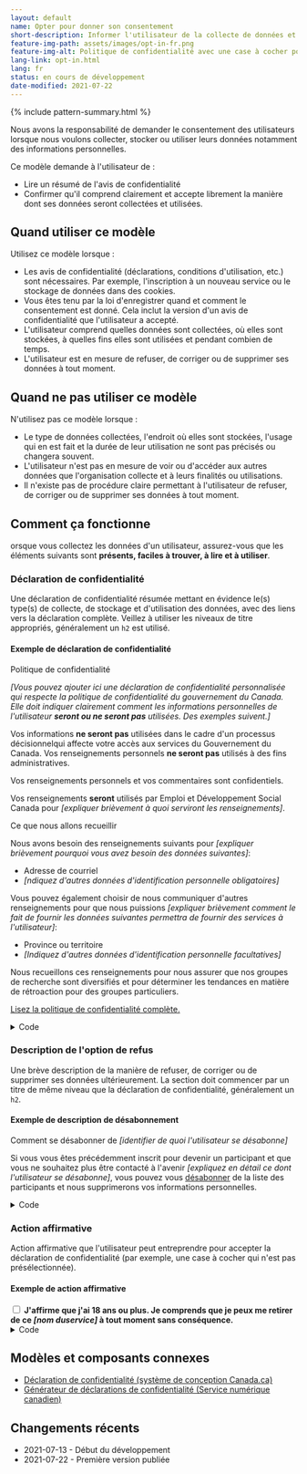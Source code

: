 ```yaml
---
layout: default
name: Opter pour donner son consentement
short-description: Informer l'utilisateur de la collecte de données et lui demander de donner son consentement.
feature-img-path: assets/images/opt-in-fr.png
feature-img-alt: Politique de confidentialité avec une case à cocher pour l'acceptation et un bouton d'envoi.
lang-link: opt-in.html
lang: fr
status: en cours de développement
date-modified: 2021-07-22
---
```


{% include pattern-summary.html %}

Nous avons la responsabilité de demander le consentement des utilisateurs lorsque nous voulons collecter, stocker ou utiliser leurs données notamment des informations personnelles.

Ce modèle demande à l'utilisateur de :

* Lire un résumé de l'avis de confidentialité
* Confirmer qu'il comprend clairement et accepte librement la manière dont ses données seront collectées et utilisées.

## Quand utiliser ce modèle

Utilisez ce modèle lorsque :

* Les avis de confidentialité (déclarations, conditions d'utilisation, etc.) sont nécessaires. Par exemple, l'inscription à un nouveau service ou le stockage de données dans des cookies.
* Vous êtes tenu par la loi d'enregistrer quand et comment le consentement est donné. Cela inclut la version d'un avis de confidentialité que l'utilisateur a accepté.
* L'utilisateur comprend quelles données sont collectées, où elles sont stockées, à quelles fins elles sont utilisées et pendant combien de temps.
* L'utilisateur est en mesure de refuser, de corriger ou de supprimer ses données à tout moment.

## Quand ne pas utiliser ce modèle

N'utilisez pas ce modèle lorsque :

* Le type de données collectées, l'endroit où elles sont stockées, l'usage qui en est fait et la durée de leur utilisation ne sont pas précisés ou changera souvent.
* L'utilisateur n'est pas en mesure de voir ou d'accéder aux autres données que l'organisation collecte et à leurs finalités ou utilisations.
* Il n'existe pas de procédure claire permettant à l'utilisateur de refuser, de corriger ou de supprimer ses données à tout moment.

## Comment ça fonctionne

orsque vous collectez les données d'un utilisateur, assurez-vous que les éléments suivants sont **présents, faciles à trouver, à lire et à utiliser**.

### Déclaration de confidentialité

Une déclaration de confidentialité résumée mettant en évidence le(s) type(s) de collecte, de stockage et d'utilisation des données, avec des liens vers la déclaration complète.
Veillez à utiliser les niveaux de titre appropriés, généralement un `h2` est utilisé.

<section>
    <h4>Exemple de déclaration de confidentialité</h4>
    <div class="panel panel-default pattern-demo">
        <div class="panel-body">
            <p class="h2 mrgn-tp-sm">Politique de confidentialité</p>
            <p><em>[Vous pouvez ajouter ici une déclaration de confidentialité personnalisée qui respecte la politique de confidentialité du gouvernement du Canada. Elle doit indiquer clairement comment les informations personnelles de l'utilisateur <strong>seront ou ne seront pas</strong> utilisées. Des exemples suivent.]</em></p>
            <p>Vos informations <strong>ne seront pas</strong> utilisées dans le cadre d'un processus décisionnelqui affecte votre accès aux services du Gouvernement du Canada. Vos renseignements personnels <strong>ne seront pas</strong> utilisés à des fins administratives.</p>
            <p>Vos renseignements personnels et vos commentaires sont confidentiels.</p>
            <p>Vos renseignements <strong>seront</strong> utilisés par Emploi et Développement Social Canada pour <em>[expliquer brièvement à quoi serviront les renseignements]</em>.</p>
            <p class="h3">Ce que nous allons recueillir</p>
            <p>Nous avons besoin des renseignements suivants pour <em>[expliquer brièvement pourquoi vous avez besoin des données suivantes]</em>:</p>
            <ul>
                <li>Adresse de courriel</li>
                <li><em>[ndiquez d'autres données d'identification personnelle obligatoires]</em></li>
            </ul>
            <p>Vous pouvez également choisir de nous communiquer d'autres renseignements pour que nous puissions <em>[expliquer brièvement comment le fait de fournir les données suivantes permettra de fournir des services à l'utilisateur]</em>:</p>
            <ul>
                <li>Province ou territoire</li>
                <li><em>[Indiquez d'autres données d'identification personnelle facultatives]</em></li>
            </ul>
            <p>Nous recueillons ces renseignements pour nous assurer que nos groupes de recherche sont diversifiés et pour déterminer les tendances en matière de rétroaction pour des groupes particuliers.</p>
            <p><a href="https://www.canada.ca/fr/transparence/confidentialite.html">Lisez la politique de confidentialité complète.</a></p>
        </div>
    </div>
    <details>
        <summary>Code</summary>
        <pre><code>&lt;h2>Politique de confidentialité&lt;/h2>
&lt;p>Vos informations &lt;strong>ne seront pas&lt;/strong> utilisées dans le cadre d'un processus décisionnelqui affecte votre accès aux services du Gouvernement du Canada. Vos renseignements personnels &lt;strong>ne seront pas&lt;/strong> utilisés à des fins administratives.&lt;/p>
&lt;p>Vos renseignements personnels et vos commentaires sont confidentiels.&lt;/p>
&lt;p>Vos renseignements &lt;strong>seront&lt;/strong> utilisés par Emploi et Développement Social Canada pour ...&lt;/p>
&lt;h3>Ce que nous allons recueillir&lt;/h3>
&lt;p>Nous avons besoin des renseignements suivants pour ...:</p>
&lt;ul>
    &lt;li>Adresse de courriel&lt;/li>
    &lt;li>...&lt;/li>
&lt;/ul>
&lt;p>Vous pouvez également choisir de nous communiquer d'autres renseignements pour que nous puissions ...:&lt;/p>
&lt;ul>
    &lt;li>Province ou territoire&lt;/li>
    &lt;li>...&lt;/li>
&lt;/ul>
&lt;p>Nous recueillons ces renseignements pour nous assurer que nos groupes de recherche sont diversifiés et pour déterminer les tendances en matière de rétroaction pour des groupes particuliers.&lt;/p>
&lt;p>&lt;a href="https://www.canada.ca/fr/transparence/confidentialite.html">Lisez la politique de confidentialité complète.&lt;/a>&lt;/p></code></pre>
    </details>
</section>

### Description de l'option de refus

Une brève description de la manière de refuser, de corriger ou de supprimer ses données ultérieurement.
La section doit commencer par un titre de même niveau que la déclaration de confidentialité, généralement un `h2`.

<section>
    <h4>Exemple de description de désabonnement</h4>
    <div class="panel panel-default pattern-demo">
        <div class="panel-body">
            <p class="h2 mrgn-tp-sm">Comment se désabonner de <em>[identifier de quoi l'utilisateur se désabonne]</em></p>
            <p>Si vous vous êtes précédemment inscrit pour devenir un participant et que vous ne souhaitez plus être contacté à l'avenir <em>[expliquez en détail ce dont l'utilisateur se désabonne]</em>, vous pouvez vous <a href="#desabonner">désabonner</a> de la liste des participants et nous supprimerons vos informations personnelles.</p>
        </div>
    </div>
    <details>
        <summary>Code</summary>
        <pre><code>&lt;h2>Comment se désabonner de ...&lt;/h2>
&lt;p>Si vous vous êtes précédemment inscrit pour devenir un participant et que vous ne souhaitez plus être contacté à l'avenir ..., vous pouvez vous &lt;a href="#desabonner">désabonner&lt;/a> de la liste des participants et nous supprimerons vos informations personnelles.&lt;/p></code></pre>
    </details>
</section>

### Action affirmative

Action affirmative que l'utilisateur peut entreprendre pour accepter la déclaration de confidentialité (par exemple, une case à cocher qui n'est pas présélectionnée).

<section>
    <h4>Exemple de action affirmative</h4>
    <div class="panel panel-default pattern-demo">
        <div class="panel-body">
            <div class="checkbox-inline">
                <label for="consent" class="required">
                    <input type="checkbox" id="consent" name="consent" value="consent">
                    <strong>J'affirme que j'ai 18 ans ou plus. Je comprends que je peux me retirer de ce <em>[nom duservice]</em> à tout moment sans conséquence.</strong>
                </label>
            </div>
        </div>
    </div>
    <details>
        <summary>Code</summary>
        <pre><code>&lt;div class="checkbox-inline">
    &lt;label for="consent" class="required">
        &lt;input type="checkbox" id="consent" name="consent" value="consent">
        &lt;strong>J'affirme que j'ai 18 ans ou plus. Je comprends que je peux me retirer de ce ... à tout moment sans conséquence.&lt;/strong>
    &lt;/label>
&lt;/div></code></pre>
    </details>
</section>

## Modèles et composants connexes

* [Déclaration de confidentialité (système de conception Canada.ca)](https://design.canada.ca/common-design-patterns/privacy-disclaimer.html)
* [Générateur de déclarations de confidentialité (Service numérique canadien)](https://privacy-statements.cds.alpha.canada.ca/en/)

## Changements récents

* 2021-07-13 - Début du développement
* 2021-07-22 - Première version publiée
